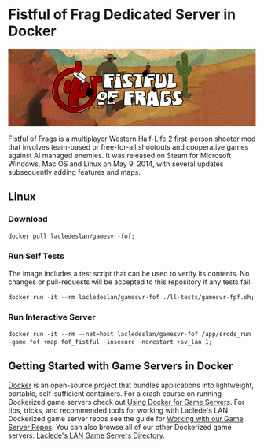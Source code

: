 # Fistful of Frag Dedicated Server in Docker

![Fistful of Frags](https://raw.githubusercontent.com/LacledesLAN/gamesvr-fof/main/.misc/fof.jpg "Fistful of Frags")

Fistful of Frags is a multiplayer Western Half-Life 2 first-person shooter mod that involves team-based or free-for-all shootouts and
cooperative games against AI managed enemies. It was released on Steam for Microsoft Windows, Mac OS and Linux on May 9, 2014, with several
updates subsequently adding features and maps.

## Linux

### Download

```shell
docker pull lacledeslan/gamesvr-fof;
```

### Run Self Tests

The image includes a test script that can be used to verify its contents. No changes or pull-requests will be accepted to this repository if
any tests fail.

```shell
docker run -it --rm lacledeslan/gamesvr-fof ./ll-tests/gamesvr-fpf.sh;
```

### Run Interactive Server

```shell
docker run -it --rm --net=host lacledeslan/gamesvr-fof /app/srcds_run -game fof +map fof_fistful -insecure -norestart +sv_lan 1;
```

## Getting Started with Game Servers in Docker

[Docker](https://docs.docker.com/) is an open-source project that bundles applications into lightweight, portable, self-sufficient
containers. For a crash course on running Dockerized game servers check out [Using Docker for Game
Servers](https://github.com/LacledesLAN/README.1ST/blob/master/GameServers/DockerAndGameServers.md). For tips, tricks, and recommended tools
for working with Laclede's LAN Dockerized game server repos see the guide for [Working with our Game Server
Repos](https://github.com/LacledesLAN/README.1ST/blob/master/GameServers/WorkingWithOurRepos.md). You can also browse all of our other
Dockerized game servers: [Laclede's LAN Game Servers Directory](https://github.com/LacledesLAN/README.1ST/tree/master/GameServers).
